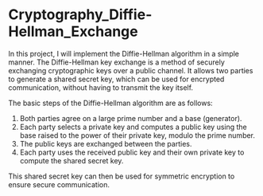 # Cryptography_Diffie-Hellman_Exchange

In this project, I will implement the Diffie-Hellman algorithm in a simple manner. The Diffie-Hellman key exchange is a method of securely exchanging cryptographic keys over a public channel. It allows two parties to generate a shared secret key, which can be used for encrypted communication, without having to transmit the key itself.

The basic steps of the Diffie-Hellman algorithm are as follows:
1. Both parties agree on a large prime number and a base (generator).
2. Each party selects a private key and computes a public key using the base raised to the power of their private key, modulo the prime number.
3. The public keys are exchanged between the parties.
4. Each party uses the received public key and their own private key to compute the shared secret key.

This shared secret key can then be used for symmetric encryption to ensure secure communication.